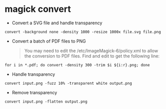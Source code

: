 # magick convert

- Convert a SVG file and handle transparency

`convert -background none -density 1000 -resize 1000x file.svg file.png`

- Convert a batch of PDF files to PNG

  > You may need to edit the /etc/ImageMagick-6/policy.xml to allow the conversion
  > to PDF files. Find and edit to get the following line:
  >   <policy domain="coder" rights="read | write" pattern="PDF" />

`for i in *.pdf; do convert -density 300 -trim $i ${i:r}.png; done`

- Handle transparency

`convert input.png -fuzz 10% -transparent white output.png`

- Remove transparency

`convert input.png -flatten output.png`

